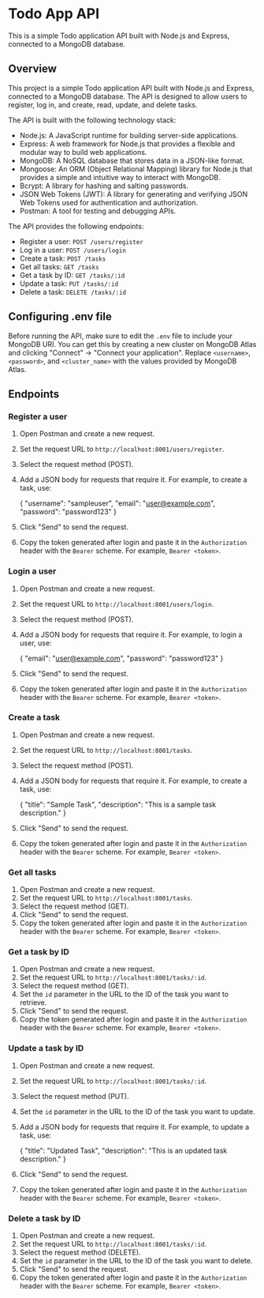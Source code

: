 # Todo App API

This is a simple Todo application API built with Node.js and Express, connected to a MongoDB database.


## Overview

This project is a simple Todo application API built with Node.js and Express, connected to a MongoDB database. The API is designed to allow users to register, log in, and create, read, update, and delete tasks.

The API is built with the following technology stack:

* Node.js: A JavaScript runtime for building server-side applications.
* Express: A web framework for Node.js that provides a flexible and modular way to build web applications.
* MongoDB: A NoSQL database that stores data in a JSON-like format.
* Mongoose: An ORM (Object Relational Mapping) library for Node.js that provides a simple and intuitive way to interact with MongoDB.
* Bcrypt: A library for hashing and salting passwords.
* JSON Web Tokens (JWT): A library for generating and verifying JSON Web Tokens used for authentication and authorization.
* Postman: A tool for testing and debugging APIs.

The API provides the following endpoints:

* Register a user: `POST /users/register`
* Log in a user: `POST /users/login`
* Create a task: `POST /tasks`
* Get all tasks: `GET /tasks`
* Get a task by ID: `GET /tasks/:id`
* Update a task: `PUT /tasks/:id`
* Delete a task: `DELETE /tasks/:id`

##


## Configuring .env file
Before running the API, make sure to edit the `.env` file to include your MongoDB URI. You can get this by creating a new cluster on MongoDB Atlas and clicking "Connect" -> "Connect your application". Replace `<username>`, `<password>`, and `<cluster_name>` with the values provided by MongoDB Atlas.

## Endpoints

### Register a user

1. Open Postman and create a new request.
2. Set the request URL to `http://localhost:8001/users/register`.
3. Select the request method (POST).
4. Add a JSON body for requests that require it. For example, to create a task, use:

    {
        "username": "sampleuser",
        "email": "user@example.com",
        "password": "password123"
    }

5. Click "Send" to send the request.
6. Copy the token generated after login and paste it in the `Authorization` header with the `Bearer` scheme. For example, `Bearer <token>`.

### Login a user

1. Open Postman and create a new request.
2. Set the request URL to `http://localhost:8001/users/login`.
3. Select the request method (POST).
4. Add a JSON body for requests that require it. For example, to login a user, use:

    {
        "email": "user@example.com",
        "password": "password123"
    }

5. Click "Send" to send the request.
6. Copy the token generated after login and paste it in the `Authorization` header with the `Bearer` scheme. For example, `Bearer <token>`.

### Create a task

1. Open Postman and create a new request.
2. Set the request URL to `http://localhost:8001/tasks`.
3. Select the request method (POST).
4. Add a JSON body for requests that require it. For example, to create a task, use:

    {
        "title": "Sample Task",
        "description": "This is a sample task description."
    }

5. Click "Send" to send the request.
6. Copy the token generated after login and paste it in the `Authorization` header with the `Bearer` scheme. For example, `Bearer <token>`.

### Get all tasks

1. Open Postman and create a new request.
2. Set the request URL to `http://localhost:8001/tasks`.
3. Select the request method (GET).
4. Click "Send" to send the request.
5. Copy the token generated after login and paste it in the `Authorization` header with the `Bearer` scheme. For example, `Bearer <token>`.

### Get a task by ID

1. Open Postman and create a new request.
2. Set the request URL to `http://localhost:8001/tasks/:id`.
3. Select the request method (GET).
4. Set the `id` parameter in the URL to the ID of the task you want to retrieve.
5. Click "Send" to send the request.
6. Copy the token generated after login and paste it in the `Authorization` header with the `Bearer` scheme. For example, `Bearer <token>`.

### Update a task by ID

1. Open Postman and create a new request.
2. Set the request URL to `http://localhost:8001/tasks/:id`.
3. Select the request method (PUT).
4. Set the `id` parameter in the URL to the ID of the task you want to update.
5. Add a JSON body for requests that require it. For example, to update a task, use:

    {
        "title": "Updated Task",
        "description": "This is an updated task description."
    }

6. Click "Send" to send the request.
7. Copy the token generated after login and paste it in the `Authorization` header with the `Bearer` scheme. For example, `Bearer <token>`.

### Delete a task by ID

1. Open Postman and create a new request.
2. Set the request URL to `http://localhost:8001/tasks/:id`.
3. Select the request method (DELETE).
4. Set the `id` parameter in the URL to the ID of the task you want to delete.
5. Click "Send" to send the request.
6. Copy the token generated after login and paste it in the `Authorization` header with the `Bearer` scheme. For example, `Bearer <token>`.

